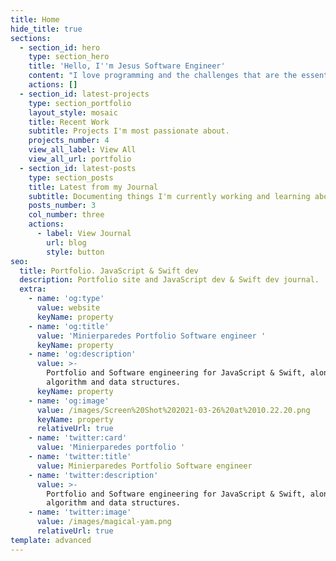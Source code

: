 ```yaml
---
title: Home
hide_title: true
sections:
  - section_id: hero
    type: section_hero
    title: 'Hello, I''m Jesus Software Engineer'
    content: "I love programming and the challenges that are the essentials to help you grow. Enjoy family, cooking, and being a good host.✌\U0001F3FD\n"
    actions: []
  - section_id: latest-projects
    type: section_portfolio
    layout_style: mosaic
    title: Recent Work
    subtitle: Projects I'm most passionate about.
    projects_number: 4
    view_all_label: View All
    view_all_url: portfolio
  - section_id: latest-posts
    type: section_posts
    title: Latest from my Journal
    subtitle: Documenting things I'm currently working and learning about
    posts_number: 3
    col_number: three
    actions:
      - label: View Journal
        url: blog
        style: button
seo:
  title: Portfolio. JavaScript & Swift dev
  description: Portfolio site and JavaScript dev & Swift dev journal.
  extra:
    - name: 'og:type'
      value: website
      keyName: property
    - name: 'og:title'
      value: 'Minierparedes Portfolio Software engineer '
      keyName: property
    - name: 'og:description'
      value: >-
        Portfolio and Software engineering for JavaScript & Swift, along with
        algorithm and data structures.
      keyName: property
    - name: 'og:image'
      value: /images/Screen%20Shot%202021-03-26%20at%2010.22.20.png
      keyName: property
      relativeUrl: true
    - name: 'twitter:card'
      value: 'Minierparedes portfolio '
    - name: 'twitter:title'
      value: Minierparedes Portfolio Software engineer
    - name: 'twitter:description'
      value: >-
        Portfolio and Software engineering for JavaScript & Swift, along with
        algorithm and data structures.
    - name: 'twitter:image'
      value: /images/magical-yam.png
      relativeUrl: true
template: advanced
---
```

